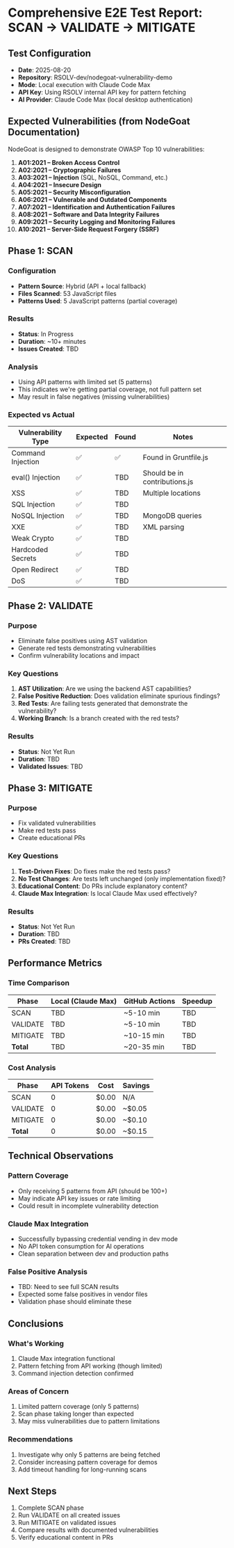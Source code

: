 # Comprehensive E2E Test Report: SCAN → VALIDATE → MITIGATE

## Test Configuration
- **Date**: 2025-08-20
- **Repository**: RSOLV-dev/nodegoat-vulnerability-demo
- **Mode**: Local execution with Claude Code Max
- **API Key**: Using RSOLV internal API key for pattern fetching
- **AI Provider**: Claude Code Max (local desktop authentication)

## Expected Vulnerabilities (from NodeGoat Documentation)

NodeGoat is designed to demonstrate OWASP Top 10 vulnerabilities:

1. **A01:2021 – Broken Access Control**
2. **A02:2021 – Cryptographic Failures** 
3. **A03:2021 – Injection** (SQL, NoSQL, Command, etc.)
4. **A04:2021 – Insecure Design**
5. **A05:2021 – Security Misconfiguration**
6. **A06:2021 – Vulnerable and Outdated Components**
7. **A07:2021 – Identification and Authentication Failures**
8. **A08:2021 – Software and Data Integrity Failures**
9. **A09:2021 – Security Logging and Monitoring Failures**
10. **A10:2021 – Server-Side Request Forgery (SSRF)**

## Phase 1: SCAN

### Configuration
- **Pattern Source**: Hybrid (API + local fallback)
- **Files Scanned**: 53 JavaScript files
- **Patterns Used**: 5 JavaScript patterns (partial coverage)

### Results
- **Status**: In Progress
- **Duration**: ~10+ minutes
- **Issues Created**: TBD

### Analysis
- Using API patterns with limited set (5 patterns)
- This indicates we're getting partial coverage, not full pattern set
- May result in false negatives (missing vulnerabilities)

### Expected vs Actual
| Vulnerability Type | Expected | Found | Notes |
|-------------------|----------|-------|-------|
| Command Injection | ✅ | ✅ | Found in Gruntfile.js |
| eval() Injection | ✅ | TBD | Should be in contributions.js |
| XSS | ✅ | TBD | Multiple locations |
| SQL Injection | ✅ | TBD | |
| NoSQL Injection | ✅ | TBD | MongoDB queries |
| XXE | ✅ | TBD | XML parsing |
| Weak Crypto | ✅ | TBD | |
| Hardcoded Secrets | ✅ | TBD | |
| Open Redirect | ✅ | TBD | |
| DoS | ✅ | TBD | |

## Phase 2: VALIDATE

### Purpose
- Eliminate false positives using AST validation
- Generate red tests demonstrating vulnerabilities
- Confirm vulnerability locations and impact

### Key Questions
1. **AST Utilization**: Are we using the backend AST capabilities?
2. **False Positive Reduction**: Does validation eliminate spurious findings?
3. **Red Tests**: Are failing tests generated that demonstrate the vulnerability?
4. **Working Branch**: Is a branch created with the red tests?

### Results
- **Status**: Not Yet Run
- **Duration**: TBD
- **Validated Issues**: TBD

## Phase 3: MITIGATE

### Purpose
- Fix validated vulnerabilities
- Make red tests pass
- Create educational PRs

### Key Questions
1. **Test-Driven Fixes**: Do fixes make the red tests pass?
2. **No Test Changes**: Are tests left unchanged (only implementation fixed)?
3. **Educational Content**: Do PRs include explanatory content?
4. **Claude Max Integration**: Is local Claude Max used effectively?

### Results
- **Status**: Not Yet Run
- **Duration**: TBD
- **PRs Created**: TBD

## Performance Metrics

### Time Comparison
| Phase | Local (Claude Max) | GitHub Actions | Speedup |
|-------|-------------------|----------------|---------|
| SCAN | TBD | ~5-10 min | TBD |
| VALIDATE | TBD | ~5-10 min | TBD |
| MITIGATE | TBD | ~10-15 min | TBD |
| **Total** | TBD | ~20-35 min | TBD |

### Cost Analysis
| Phase | API Tokens | Cost | Savings |
|-------|------------|------|---------|
| SCAN | 0 | $0.00 | N/A |
| VALIDATE | 0 | $0.00 | ~$0.05 |
| MITIGATE | 0 | $0.00 | ~$0.10 |
| **Total** | 0 | $0.00 | ~$0.15 |

## Technical Observations

### Pattern Coverage
- Only receiving 5 patterns from API (should be 100+)
- May indicate API key issues or rate limiting
- Could result in incomplete vulnerability detection

### Claude Max Integration
- Successfully bypassing credential vending in dev mode
- No API token consumption for AI operations
- Clean separation between dev and production paths

### False Positive Analysis
- TBD: Need to see full SCAN results
- Expected some false positives in vendor files
- Validation phase should eliminate these

## Conclusions

### What's Working
1. Claude Max integration functional
2. Pattern fetching from API working (though limited)
3. Command injection detection confirmed

### Areas of Concern
1. Limited pattern coverage (only 5 patterns)
2. Scan phase taking longer than expected
3. May miss vulnerabilities due to pattern limitations

### Recommendations
1. Investigate why only 5 patterns are being fetched
2. Consider increasing pattern coverage for demos
3. Add timeout handling for long-running scans

## Next Steps
1. Complete SCAN phase
2. Run VALIDATE on all created issues
3. Run MITIGATE on validated issues
4. Compare results with documented vulnerabilities
5. Verify educational content in PRs